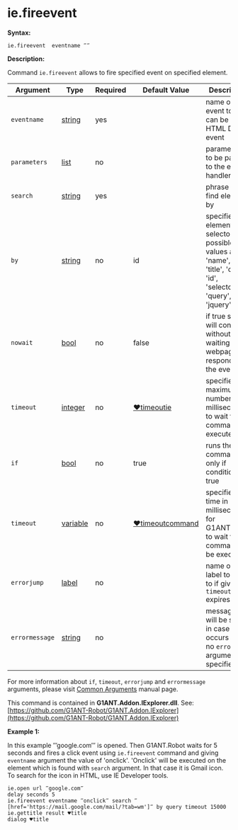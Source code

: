 # ie.fireevent

**Syntax:**

```G1ANT
ie.fireevent  eventname ‴‴ 
```

**Description:**

Command `ie.fireevent` allows to fire specified event on specified element.

| Argument | Type | Required | Default Value | Description |
| -------- | ---- | -------- | ------------- | ----------- |
|`eventname`| [string](https://github.com/G1ANT-Robot/G1ANT.Manual/blob/master/G1ANT-Language/Structures/string.md) | yes |  | name of event to fire- can be any HTML DOM event |
|`parameters`| [list](https://github.com/G1ANT-Robot/G1ANT.Manual/blob/master/G1ANT-Language/Structures/list.md) | no |  | parameters to be passed to the event handler |
|`search`| [string](https://github.com/G1ANT-Robot/G1ANT.Manual/blob/master/G1ANT-Language/Structures/string.md) | yes | | phrase to find element by |
|`by`| [string](https://github.com/G1ANT-Robot/G1ANT.Manual/blob/master/G1ANT-Language/Structures/string.md) | no | id | specifies an element selector, possible values are: 'name', 'text', 'title', 'class', 'id', 'selector', 'query', 'jquery'|
|`nowait`| [bool](https://github.com/G1ANT-Robot/G1ANT.Manual/blob/master/G1ANT-Language/Structures/bool.md) | no | false | if true script will continue without waiting for webpage to respond to the event |
|`timeout`| [integer](https://github.com/G1ANT-Robot/G1ANT.Manual/blob/master/G1ANT-Language/Structures/integer.md) | no | [♥timeoutie](https://github.com/G1ANT-Robot/G1ANT.Manual/blob/master/G1ANT-Language/Variables/Special-Variables.md) | specifies maximum number of milliseconds to wait for command to execute |
|`if`| [bool](https://github.com/G1ANT-Robot/G1ANT.Manual/blob/master/G1ANT-Language/Structures/bool.md) | no | true | runs the command only if condition is true |
|`timeout`| [variable](https://github.com/G1ANT-Robot/G1ANT.Manual/blob/master/G1ANT-Language/Special-Characters/variable.md) | no | [♥timeoutcommand](https://github.com/G1ANT-Robot/G1ANT.Manual/blob/master/G1ANT-Language/Variables/Special-Variables.md)  | specifies time in milliseconds for G1ANT.Robot to wait for the command to be executed |
|`errorjump` | [label](https://github.com/G1ANT-Robot/G1ANT.Manual/blob/master/G1ANT-Language/Structures/label.md) | no | | name of the label to jump to if given `timeout` expires |
|`errormessage`| [string](https://github.com/G1ANT-Robot/G1ANT.Manual/blob/master/G1ANT-Language/Structures/string.md) | no |  | message that will be shown in case error occurs and no `errorjump` argument is specified |

For more information about `if`, `timeout`, `errorjump` and `errormessage` arguments, please visit [Common Arguments](https://github.com/G1ANT-Robot/G1ANT.Manual/blob/master/G1ANT-Language/Common-Arguments.md)  manual page.

This command is contained in **G1ANT.Addon.IExplorer.dll**.
See: [https://github.com/G1ANT-Robot/G1ANT.Addon.IExplorer](https://github.com/G1ANT-Robot/G1ANT.Addon.IExplorer)

**Example 1:**

In this example ‴google.com‴ is opened. Then G1ANT.Robot waits for 5 seconds and fires a click event using `ie.fireevent` command and giving `eventname` argument the value of 'onclick'. 'Onclick' will be executed on the element which is found with `search` argument. In that case it is Gmail icon. To search for the icon in HTML, use IE Developer tools.

```G1ANT
ie.open url ‴google.com‴
delay seconds 5
ie.fireevent eventname ‴onclick‴ search ‴[href='https://mail.google.com/mail/?tab=wm']‴ by query timeout 15000
ie.gettitle result ♥title
dialog ♥title
```

